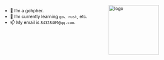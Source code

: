 <img src="https://github-readme-stats.vercel.app/api?username=bestgopher&show_icons=true" alt="logo" height="160" align="right" style="margin: 5px; margin-bottom: 20px;" />

- 🔭 I’m a gohpher.
- 🌱 I’m currently learning `go`、`rust`, etc.
- 📫 My email is `84328409@qq.com`.
